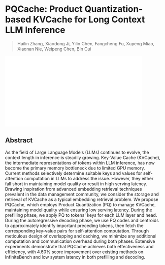 # PQCache: Product Quantization-based KVCache for Long Context LLM Inference

> Hailin Zhang, Xiaodong Ji, Yilin Chen, Fangcheng Fu, Xupeng Miao, Xiaonan Nie, Weipeng Chen, Bin Cui

![111](../../blank.jpg)

## Abstract

As the field of Large Language Models (LLMs) continues to evolve, the context
length in inference is steadily growing. Key-Value Cache (KVCache), the
intermediate representations of tokens within LLM inference, has now become the
primary memory bottleneck due to limited GPU memory. Current methods
selectively determine suitable keys and values for self-attention computation
in LLMs to address the issue. However, they either fall short in maintaining
model quality or result in high serving latency. Drawing inspiration from
advanced embedding retrieval techniques prevalent in the data management
community, we consider the storage and retrieval of KVCache as a typical
embedding retrieval problem. We propose PQCache, which employs Product
Quantization (PQ) to manage KVCache, maintaining model quality while ensuring
low serving latency. During the prefilling phase, we apply PQ to tokens' keys
for each LLM layer and head. During the autoregressive decoding phase, we use
PQ codes and centroids to approximately identify important preceding tokens,
then fetch the corresponding key-value pairs for self-attention computation.
Through meticulous design of overlapping and caching, we minimize any
additional computation and communication overhead during both phases. Extensive
experiments demonstrate that PQCache achieves both effectiveness and
efficiency, with 4.60% score improvement over existing methods on InfiniteBench
and low system latency in both prefilling and decoding.
